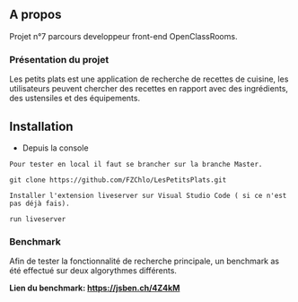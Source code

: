 ## A propos

Projet n°7 parcours developpeur front-end OpenClassRooms.

### Présentation du projet

Les petits plats est une application de recherche de recettes de cuisine, les utilisateurs peuvent chercher des recettes en rapport avec des ingrédients, des ustensiles et des équipements.

## Installation

- Depuis la console

```
Pour tester en local il faut se brancher sur la branche Master.

git clone https://github.com/FZChlo/LesPetitsPlats.git

Installer l'extension liveserver sur Visual Studio Code ( si ce n'est pas déjà fais).

run liveserver

```

### Benchmark

Afin de tester la fonctionnalité de recherche principale, un benchmark as été effectué sur deux algorythmes différents.

**Lien du benchmark: https://jsben.ch/4Z4kM**

